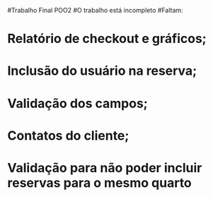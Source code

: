 #Trabalho Final POO2
#O trabalho está incompleto
#Faltam:
# Relatório de checkout e gráficos;
# Inclusão do usuário na reserva;
# Validação dos campos;
# Contatos do cliente;
# Validação para não poder incluir reservas para o mesmo quarto